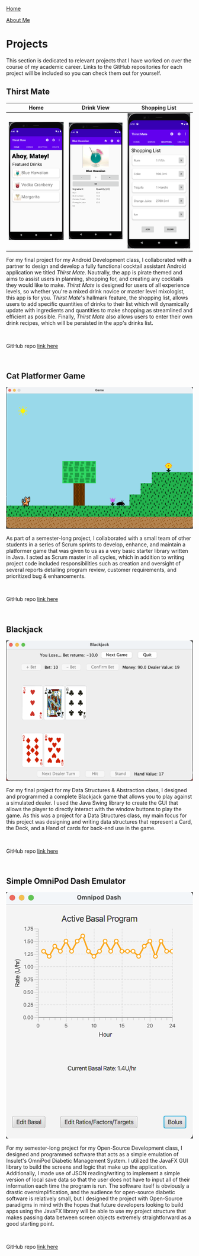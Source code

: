 [Home](./)

[About Me](./aboutme.md)

# Projects

This section is dedicated to relevant projects that I have worked on over the course
of my academic career. Links to the GitHub repositories for each project will be included so you can
check them out for yourself.

## Thirst Mate

Home | Drink View | Shopping List
---- | ----- | --------
<img src="./assets/images/thirstmatehome.png" alt="thirstmatehome" width="658"> | <img src="./assets/images/thirstmatedrink.png" alt="thirstmatedrink" width="658"> |  <img src="./assets/images/thirstmateshopping.png" alt="thirstmateshopping" width="658">

For my final project for my Android Development class, I collaborated with a partner to design
and develop a fully functional cocktail assistant Android application we titled *Thirst Mate*. 
Nautrally, the app is pirate themed and aims to assist users in planning, shopping for, and creating
any cocktails they would like to make. *Thirst Mate* is designed for users of all experience levels, so whether you're
a mixed drink novice or master level mixologist, this app is for you. *Thirst Mate*'s hallmark feature, the shopping list,
allows users to add specific quantities of drinks to their list which will dynamically update with
ingredients and quantities to make shopping as streamlined and efficient as possible. Finally, *Thirst Mate* also
allows users to enter their own drink recipes, which will be persisted in the app's drinks list.

<br>

GitHub repo [link here](https://github.com/jjtheall/ThirstMate)

<br/>

## Cat Platformer Game

![cat](./assets/images/cat-platformer-game.png)

As part of a semester-long project, I collaborated with a small team of other students
in a series of Scrum sprints to develop, enhance, and maintain a platformer game that
was given to us as a very basic starter library written in Java. I acted as Scrum master in all cycles, which in addition to writing project code
included responsibilities such as creation and oversight of several reports detailing program review, customer requirements, and prioritized bug & enhancements.

<br>

GitHub repo [link here](https://github.com/mmills2/SER-225-Platformer-Game) 

<br />

## Blackjack

![blackjack](./assets/images/blackjack.png)

For my final project for my Data Structures & Abstraction class, I designed and
programmed a complete Blackjack game that allows you to play against a simulated dealer.
I used the Java Swing library to create the GUI that allows the player to directly interact
with the window buttons to play the game. As this was a project for a Data Structures class,
my main focus for this project was designing and writing data structures that represent a Card,
the Deck, and a Hand of cards for back-end use in the game.

<br>

GitHub repo [link here](https://github.com/jjtheall/Blackjack)

<br/>

## Simple OmniPod Dash Emulator

![dash](./assets/images/omnipod-dash.png)

For my semester-long project for my Open-Source Development class, I designed and programmed software that
acts as a simple emulation of Insulet's OmniPod Diabetic Management System. I utilized the JavaFX GUI library to build
the screens and logic that make up the application. Additionally, I made use of JSON reading/writing to implement a simple version
of local save data so that the user does not have to input all of their information each time the program is run. The software itself is obviously
a drastic oversimplification, and the audience for open-source diabetic software is relatively small, but I designed the project with Open-Source paradigms in mind with the hopes that future developers
looking to build apps using the JavaFX library will be able to use my project structure that makes passing data
between screen objects extremely straightforward as a good starting point. 

<br>

GitHub repo [link here](https://github.com/jjtheall/DashV1-1)

<br />
